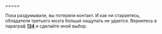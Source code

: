 =====

Пока раздумывали, вы потеряли контакт. И как ни стараетесь, обладателя третьего мозга больше нащупать не удается. Вернитесь в параграф [**134**](#n_134) и сделайте иной выбор.

